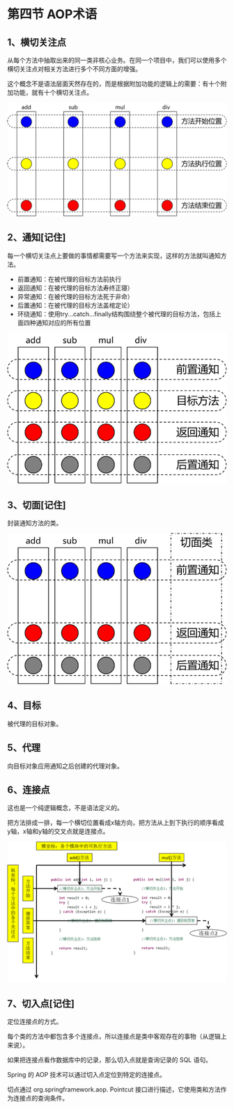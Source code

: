 # 第四节 AOP术语

## 1、横切关注点

从每个方法中抽取出来的同一类非核心业务。在同一个项目中，我们可以使用多个横切关注点对相关方法进行多个不同方面的增强。

这个概念不是语法层面天然存在的，而是根据附加功能的逻辑上的需要：有十个附加功能，就有十个横切关注点。

![./images](./images/img007.png)

## 2、通知[记住]

每一个横切关注点上要做的事情都需要写一个方法来实现，这样的方法就叫通知方法。

* 前置通知：在被代理的目标方法前执行
* 返回通知：在被代理的目标方法寿终正寝）
* 异常通知：在被代理的目标方法死于非命）
* 后置通知：在被代理的目标方法盖棺定论）
* 环绕通知：使用try...catch...finally结构围绕整个被代理的目标方法，包括上面四种通知对应的所有位置

![./images](./images/img008.png)

## 3、切面[记住]

封装通知方法的类。

![./images](./images/img009.png)

## 4、目标

被代理的目标对象。

## 5、代理

向目标对象应用通知之后创建的代理对象。

## 6、连接点

这也是一个纯逻辑概念，不是语法定义的。

把方法排成一排，每一个横切位置看成x轴方向，把方法从上到下执行的顺序看成y轴，x轴和y轴的交叉点就是连接点。

![./images](./images/img010.png)

## 7、切入点[记住]

定位连接点的方式。

每个类的方法中都包含多个连接点，所以连接点是类中客观存在的事物（从逻辑上来说）。

如果把连接点看作数据库中的记录，那么切入点就是查询记录的 SQL 语句。

Spring 的 AOP 技术可以通过切入点定位到特定的连接点。

切点通过 org.springframework.aop. Pointcut 接口进行描述，它使用类和方法作为连接点的查询条件。


